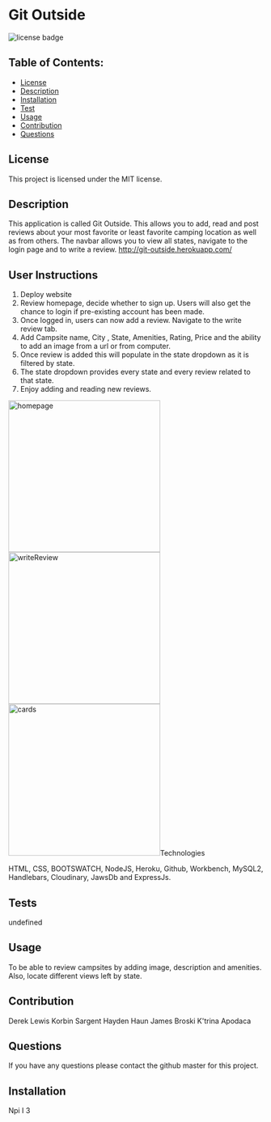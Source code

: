 # Git Outside

![license badge](https://img.shields.io/badge/License-MIT-lightgrey.svg)

## Table of Contents:

- [License](#license)
- [Description](#description)
- [Installation](#installation)
- [Test](#test)
- [Usage](#usage)
- [Contribution](#contribution)
- [Questions](#questions)

## License

This project is licensed under the MIT license.

## Description

This application is called Git Outside. This allows you to add, read and post reviews about your most favorite or least favorite camping location as well as from others. The navbar allows you to view all states, navigate to the login page and to write a review.
http://git-outside.herokuapp.com/

## User Instructions

1. Deploy website
2. Review homepage, decide whether to sign up. Users will also get the chance to login if pre-existing account has been made.
3. Once logged in, users can now add a review. Navigate to the write review tab.
4. Add Campsite name, City , State, Amenities, Rating, Price and the ability to add an image from a url or from computer.
5. Once review is added this will populate in the state dropdown as it is filtered by state.
6. The state dropdown provides every state and every review related to that state.
7. Enjoy adding and reading new reviews.

<img width="300" alt="homepage" src="https://user-images.githubusercontent.com/87509827/133009432-70f0817d-d53b-4ae8-9042-cebbde857029.PNG">
<img width="300" alt="writeReview" src="https://user-images.githubusercontent.com/87509827/133009459-8420c81d-3b6a-4b58-9279-f3e8d8ea71a8.PNG">
<img width="300" alt="cards" src="https://user-images.githubusercontent.com/87509827/133009511-af7363bd-7432-407b-bb46-d4a3aaf2db56.png")


## Technologies

HTML, CSS, BOOTSWATCH, NodeJS, Heroku, Github, Workbench, MySQL2, Handlebars, Cloudinary, JawsDb and ExpressJs.

## Tests

undefined

## Usage

To be able to review campsites by adding image, description and amenities. Also, locate different views left by state.

## Contribution

Derek Lewis
Korbin Sargent
Hayden Haun
James Broski
K'trina Apodaca

## Questions

If you have any questions please contact the github master for this project.

## Installation

Npi I
3
